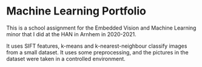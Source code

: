 # Machine Learning Portfolio
This is a school assignment for the Embedded Vision and Machine Learning minor that I did at the HAN in Arnhem in 2020-2021.

It uses SIFT features, k-means and k-nearest-neighbour classify images from a small dataset. It uses some preprocessing, and the pictures in the dataset were taken in a controlled environment.
